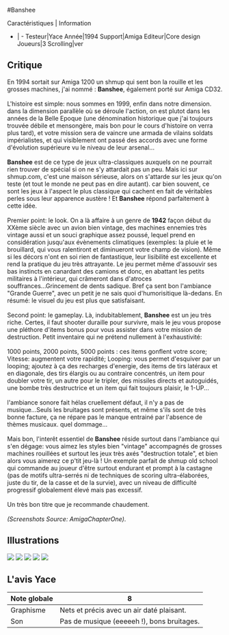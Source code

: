 #Banshee

Caractéristiques | Information
- | -
Testeur|Yace
Année|1994
Support|Amiga
Editeur|Core design
Joueurs|3
Scrolling|ver

## Critique
En 1994 sortait sur Amiga 1200 un shmup qui sent bon la rouille et les grosses machines, j'ai nommé : <b>Banshee</b>, également porté  sur Amiga CD32.<br/><br/>L'histoire est simple: nous sommes en 1999, enfin dans notre dimension. dans la dimension parallèle où se déroule l'action, on est plutot dans les années de la Belle Epoque (une dénomination historique que j'ai toujours trouvée débile et mensongère, mais bon pour le cours d'histoire on verra plus tard), et votre mission sera de vaincre une armada de vilains soldats impérialistes, et qui visiblement ont passé des accords avec une forme d'évolution supérieure vu le niveau de leur arsenal...<br/><br/><b>Banshee</b> est de ce type de jeux ultra-classiques auxquels on ne pourrait rien trouver de spécial si on ne s'y attardait pas un peu. Mais ici sur shmup.com, c'est une maison sérieuse, alors on s'attarde sur les jeux qu'on teste (et tout le monde ne peut pas en dire autant). car bien souvent, ce sont les jeux à l'aspect le plus classique qui cachent en fait de véritables perles sous leur apparence austère ! Et <b>Banshee</b> répond parfaitement à cette idée.<br/><br/>Premier point: le look. On a là affaire à un genre de <b>1942</b> façon début du XXème siècle avec un avion bien vintage, des machines ennemies très vintage aussi et un souci graphique assez poussé, lequel prend en considération jusqu'aux évènements climatiques (exemples: la pluie et le brouillard, qui vous ralentiront et diminueront votre champ de vision). Même si les décors n'ont en soi rien de fantastique, leur lisibilité est excellente et rend la pratique du jeu très attrayante. Le jeu permet même d'assouvir ses bas instincts en canardant des camions et donc, en abattant les petits militaires à l'intérieur, qui crâmeront dans d'atroces souffrances...Grincement de dents sadique. Bref ça sent bon l'ambiance "Grande Guerre", avec un petit je ne sais quoi d'humorisitique là-dedans. En résumé: le visuel du jeu est plus que satisfaisant.<br/><br/>Second point: le gameplay. Là, indubitablement, <b>Banshee</b> est un jeu très riche. Certes, il faut shooter duraille pour survivre, mais le jeu vous propose une pléthore d'items bonus pour vous assister dans votre mission de destruction. Petit inventaire qui ne prétend nullement à l'exhaustivité:<br/><br/>1000 points, 2000 points, 5000 points : ces items gonflent votre score; Vitesse: augmentent votre rapidité; Looping: vous permet d'esquiver par un looping; ajoutez à ça des recharges d'energie, des items de tirs latéraux et en diagonale, des tirs élargis ou au contraire concentrés, un item pour doubler votre tir, un autre pour le tripler, des missiles directs et autoguidés, une bombe très destructrice et un item qui fait toujours plaisir, le 1-UP... <br/> <br/>l'ambiance sonore fait hélas cruellement défaut, il n'y a pas de musique...Seuls les bruitages sont présents, et même s'ils sont de très bonne facture, ça ne répare pas le manque entrainé par l'absence de thèmes musicaux. quel dommage...<br/><br/>Mais bon, l'interêt essentiel de <b>Banshee</b> réside surtout dans l'ambiance qui s'en dégage: vous aimez les styles bien "vintage" accompagnés de grosses machines rouillées et surtout les jeux très axés "destruction totale", et bien alors vous aimerez ce p'tit jeu-là ! Un exemple parfait de shmup old school qui commande au joueur d'être surtout endurant et prompt à la castagne (pas de motifs ultra-serrés ni de techniques de scoring ultra-élaborées, juste du tir, de la casse et de la survie), avec un niveau de difficulté progressif globalement élevé mais pas excessif.<br/><br/>Un très bon titre que je recommande chaudement.<br/><br/><i>(Screenshots Source: AmigaChapterOne)</i>.

## Illustrations
![](http://www.shmup.com/images/thumbs/img_fiche_1_982.png)
![](http://www.shmup.com/images/thumbs/img_fiche_2_982.png)
![](http://www.shmup.com/images/thumbs/img_fiche_3_982.png)
![](http://www.shmup.com/images/thumbs/img_fiche_4_982.png)
![](http://www.shmup.com/images/thumbs/)

## L'avis Yace
Note globale|8
-|-
Graphisme|Nets et précis avec un air daté plaisant.
Son|Pas de musique (eeeeeh !), bons bruitages.
